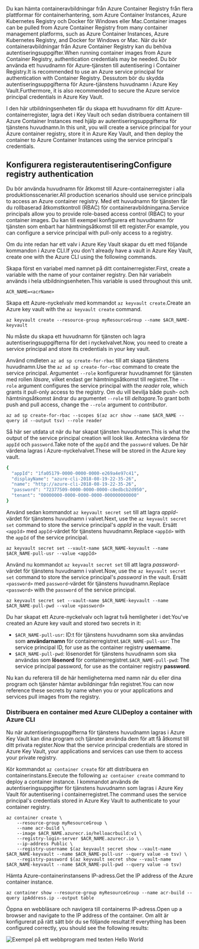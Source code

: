 <span data-ttu-id="c2de1-101">Du kan hämta containeravbildningar från Azure Container Registry från flera plattformar för containerhantering, som Azure Container Instances, Azure Kubernetes Registry och Docker för Windows eller Mac.</span><span class="sxs-lookup"><span data-stu-id="c2de1-101">Container images can be pulled from Azure Container Registry from many container management platforms, such as Azure Container Instances, Azure Kubernetes Registry, and Docker for Windows or Mac.</span></span> <span data-ttu-id="c2de1-102">När du kör containeravbildningar från Azure Container Registry kan du behöva autentiseringsuppgifter.</span><span class="sxs-lookup"><span data-stu-id="c2de1-102">When running container images from Azure Container Registry, authentication credentials may be needed.</span></span> <span data-ttu-id="c2de1-103">Du bör använda ett huvudnamn för Azure-tjänsten till autentisering i Container Registry.</span><span class="sxs-lookup"><span data-stu-id="c2de1-103">It is recommended to use an Azure service principal for authentication with Container Registry.</span></span> <span data-ttu-id="c2de1-104">Dessutom bör du skydda autentiseringsuppgifterna för Azure-tjänstens huvudnamn i Azure Key Vault.</span><span class="sxs-lookup"><span data-stu-id="c2de1-104">Furthermore, it is also recommended to secure the Azure service principal credentials in Azure Key Vault.</span></span>

<span data-ttu-id="c2de1-105">I den här utbildningsenheten får du skapa ett huvudnamn för ditt Azure-containerregister, lagra det i Key Vault och sedan distribuera containern till Azure Container Instances med hjälp av autentiseringsuppgifterna för tjänstens huvudnamn.</span><span class="sxs-lookup"><span data-stu-id="c2de1-105">In this unit, you will create a service principal for your Azure container registry, store it in Azure Key Vault, and then deploy the container to Azure Container Instances using the service principal's credentials.</span></span>

## <a name="configure-registry-authentication"></a><span data-ttu-id="c2de1-106">Konfigurera registerautentisering</span><span class="sxs-lookup"><span data-stu-id="c2de1-106">Configure registry authentication</span></span>

<span data-ttu-id="c2de1-107">Du bör använda huvudnamn för åtkomst till Azure-containerregister i alla produktionsscenarier.</span><span class="sxs-lookup"><span data-stu-id="c2de1-107">All production scenarios should use service principals to access an Azure container registry.</span></span> <span data-ttu-id="c2de1-108">Med ett huvudnamn för tjänsten får du rollbaserad åtkomstkontroll (RBAC) för containeravbildningarna.</span><span class="sxs-lookup"><span data-stu-id="c2de1-108">Service principals allow you to provide role-based access control (RBAC) to your container images.</span></span> <span data-ttu-id="c2de1-109">Du kan till exempel konfigurera ett huvudnamn för tjänsten som enbart har hämtningsåtkomst till ett register.</span><span class="sxs-lookup"><span data-stu-id="c2de1-109">For example, you can configure a service principal with pull-only access to a registry.</span></span>

<span data-ttu-id="c2de1-110">Om du inte redan har ett valv i Azure Key Vault skapar du ett med följande kommandon i Azure CLI.</span><span class="sxs-lookup"><span data-stu-id="c2de1-110">If you don't already have a vault in Azure Key Vault, create one with the Azure CLI using the following commands.</span></span>

<span data-ttu-id="c2de1-111">Skapa först en variabel med namnet på ditt containerregister.</span><span class="sxs-lookup"><span data-stu-id="c2de1-111">First, create a variable with the name of your container registry.</span></span> <span data-ttu-id="c2de1-112">Den här variabeln används i hela utbildningsenheten.</span><span class="sxs-lookup"><span data-stu-id="c2de1-112">This variable is used throughout this unit.</span></span>

```azurecli
ACR_NAME=<acrName>
```

<span data-ttu-id="c2de1-113">Skapa ett Azure-nyckelvalv med kommandot `az keyvault create`.</span><span class="sxs-lookup"><span data-stu-id="c2de1-113">Create an Azure key vault with the `az keyvault create` command.</span></span>

```azurecli
az keyvault create --resource-group myResourceGroup --name $ACR_NAME-keyvault
```

<span data-ttu-id="c2de1-114">Nu måste du skapa ett huvudnamn för tjänsten och lagra autentiseringsuppgifterna för det i nyckelvalvet.</span><span class="sxs-lookup"><span data-stu-id="c2de1-114">Now, you need to create a service principal and store its credentials in your key vault.</span></span>

<span data-ttu-id="c2de1-115">Använd cmdleten `az ad sp create-for-rbac` till att skapa tjänstens huvudnamn.</span><span class="sxs-lookup"><span data-stu-id="c2de1-115">Use the `az ad sp create-for-rbac` command to create the service principal.</span></span> <span data-ttu-id="c2de1-116">Argumentet `--role` konfigurerar huvudnamnet för tjänsten med rollen *läsare*, vilket endast ger hämtningsåtkomst till registret.</span><span class="sxs-lookup"><span data-stu-id="c2de1-116">The `--role` argument configures the service principal with the *reader* role, which grants it pull-only access to the registry.</span></span> <span data-ttu-id="c2de1-117">Om du vill bevilja både push- och hämtningsåtkomst ändrar du argumentet `--role` till *deltagare*.</span><span class="sxs-lookup"><span data-stu-id="c2de1-117">To grant both push and pull access, change the `--role` argument to *contributor*.</span></span>

```azurecli
az ad sp create-for-rbac --scopes $(az acr show --name $ACR_NAME --query id --output tsv) --role reader
```

<span data-ttu-id="c2de1-118">Så här ser utdata ut när du har skapat tjänsten huvudnamn.</span><span class="sxs-lookup"><span data-stu-id="c2de1-118">This is what the output of the service principal creation will look like.</span></span> <span data-ttu-id="c2de1-119">Anteckna värdena för `appId` och `password`.</span><span class="sxs-lookup"><span data-stu-id="c2de1-119">Take note of the `appId` and the `password` values.</span></span> <span data-ttu-id="c2de1-120">De här värdena lagras i Azure-nyckelvalvet.</span><span class="sxs-lookup"><span data-stu-id="c2de1-120">These will be stored in the Azure key vault.</span></span>

```bash
{
  "appId": "1fa05179-0000-0000-0000-e269a4e97c41",
  "displayName": "azure-cli-2018-08-19-22-35-26",
  "name": "http://azure-cli-2018-08-19-22-35-26",
  "password": "72377509-0000-0000-0000-c8edbcb2d950",
  "tenant": "00000000-0000-0000-0000-000000000000"
}
```

<span data-ttu-id="c2de1-121">Använd sedan kommandot `az keyvault secret set` till att lagra *appId*-värdet för tjänstens huvudnamn i valvet.</span><span class="sxs-lookup"><span data-stu-id="c2de1-121">Next, use the `az keyvault secret set` command to store the service principal's *appId* in the vault.</span></span> <span data-ttu-id="c2de1-122">Ersätt `<appId>` med `appId`-värdet för tjänstens huvudnamn.</span><span class="sxs-lookup"><span data-stu-id="c2de1-122">Replace `<appId>` with the `appId` of the service principal.</span></span>

```azurecli
az keyvault secret set --vault-name $ACR_NAME-keyvault --name $ACR_NAME-pull-usr --value <appId>
```

<span data-ttu-id="c2de1-123">Använd nu kommandot `az keyvault secret set` till att lagra *password*-värdet för tjänstens huvudnamn i valvet.</span><span class="sxs-lookup"><span data-stu-id="c2de1-123">Now, use the `az keyvault secret set` command to store the service principal's *password* in the vault.</span></span> <span data-ttu-id="c2de1-124">Ersätt `<password>` med `password`-värdet för tjänstens huvudnamn.</span><span class="sxs-lookup"><span data-stu-id="c2de1-124">Replace `<password>` with the `password` of the service principal.</span></span>

```azurecli
az keyvault secret set --vault-name $ACR_NAME-keyvault --name $ACR_NAME-pull-pwd --value <password>
```

<span data-ttu-id="c2de1-125">Du har skapat ett Azure-nyckelvalv och lagrat två hemligheter i det:</span><span class="sxs-lookup"><span data-stu-id="c2de1-125">You've created an Azure key vault and stored two secrets in it:</span></span>

* <span data-ttu-id="c2de1-126">`$ACR_NAME-pull-usr`: ID:t för tjänstens huvudnamn som ska användas som **användarnamn** för containerregistret.</span><span class="sxs-lookup"><span data-stu-id="c2de1-126">`$ACR_NAME-pull-usr`: The service principal ID, for use as the container registry **username**.</span></span>
* <span data-ttu-id="c2de1-127">`$ACR_NAME-pull-pwd`: lösenordet för tjänstens huvudnamn som ska användas som **lösenord** för containerregistret.</span><span class="sxs-lookup"><span data-stu-id="c2de1-127">`$ACR_NAME-pull-pwd`: The service principal password, for use as the container registry **password**.</span></span>

<span data-ttu-id="c2de1-128">Nu kan du referera till de här hemligheterna med namn när du eller dina program och tjänster hämtar avbildningar från registret.</span><span class="sxs-lookup"><span data-stu-id="c2de1-128">You can now reference these secrets by name when you or your applications and services pull images from the registry.</span></span>

### <a name="deploy-a-container-with-azure-cli"></a><span data-ttu-id="c2de1-129">Distribuera en container med Azure CLI</span><span class="sxs-lookup"><span data-stu-id="c2de1-129">Deploy a container with Azure CLI</span></span>

<span data-ttu-id="c2de1-130">Nu när autentiseringsuppgifterna för tjänstens huvudnamn lagras i Azure Key Vault kan dina program och tjänster använda dem för att få åtkomst till ditt privata register.</span><span class="sxs-lookup"><span data-stu-id="c2de1-130">Now that the service principal credentials are stored in Azure Key Vault, your applications and services can use them to access your private registry.</span></span>

<span data-ttu-id="c2de1-131">Kör kommandot `az container create` för att distribuera en containerinstans.</span><span class="sxs-lookup"><span data-stu-id="c2de1-131">Execute the following `az container create` command to deploy a container instance.</span></span> <span data-ttu-id="c2de1-132">I kommandot används de autentiseringsuppgifter för tjänstens huvudnamn som lagras i Azure Key Vault för autentisering i containerregistret.</span><span class="sxs-lookup"><span data-stu-id="c2de1-132">The command uses the service principal's credentials stored in Azure Key Vault to authenticate to your container registry.</span></span>

```azurecli
az container create \
    --resource-group myResourceGroup \
    --name acr-build \
    --image $ACR_NAME.azurecr.io/helloacrbuild:v1 \
    --registry-login-server $ACR_NAME.azurecr.io \
    --ip-address Public \
    --registry-username $(az keyvault secret show --vault-name $ACR_NAME-keyvault --name $ACR_NAME-pull-usr --query value -o tsv) \
    --registry-password $(az keyvault secret show --vault-name $ACR_NAME-keyvault --name $ACR_NAME-pull-pwd --query value -o tsv)
```

<span data-ttu-id="c2de1-133">Hämta Azure-containerinstansens IP-adress.</span><span class="sxs-lookup"><span data-stu-id="c2de1-133">Get the IP address of the Azure container instance.</span></span>

```azurecli
az container show --resource-group myResourceGroup --name acr-build --query ipAddress.ip --output table
```

<span data-ttu-id="c2de1-134">Öppna en webbläsare och navigera till containerns IP-adress.</span><span class="sxs-lookup"><span data-stu-id="c2de1-134">Open up a browser and navigate to the IP address of the container.</span></span> <span data-ttu-id="c2de1-135">Om allt är konfigurerat på rätt sätt bör du se följande resultat:</span><span class="sxs-lookup"><span data-stu-id="c2de1-135">If everything has been configured correctly, you should see the following results:</span></span>

![Exempel på ett webbprogram med texten Hello World](../media/hello.png)

